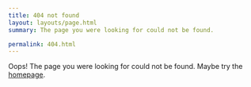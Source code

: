 ```yaml
---
title: 404 not found
layout: layouts/page.html
summary: The page you were looking for could not be found.

permalink: 404.html
---
```


Oops! The page you were looking for could not be found. Maybe try the [homepage](/).
